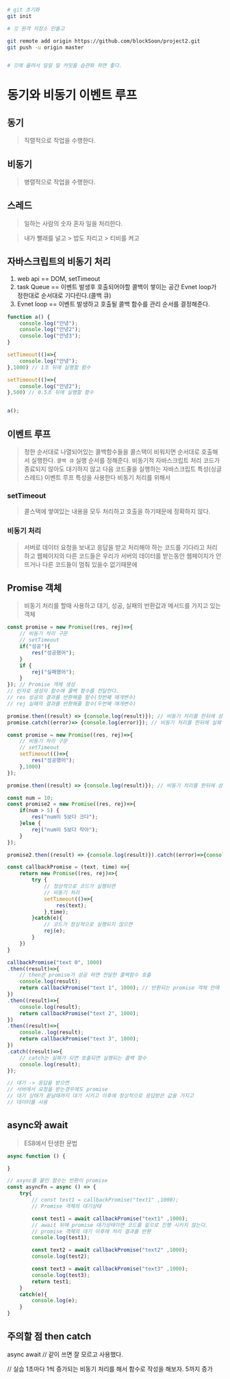```sh
# git 초기화
git init

# 깃 원격 저장소 만들고

git remote add origin https://github.com/blockSoon/project2.git
git push -u origin master


# 깃에 올려서 일일 일 커밋을 습관화 하면 좋다.
```

# 동기와 비동기 이벤트 루프

## 동기
> 직렬적으로 작업을 수행한다.

## 비동기
> 병렬적으로 작업을 수행한다.

## 스레드
> 일하는 사람의 숫자
> 혼자 일을 처리한다.

> 내가 빨래를 널고 > 밥도 차리고 > 티비를 켜고

## 자바스크립트의 비동기 처리
1. web api == DOM, setTimeout
2. task Queue == 이벤트 발생후 호출되어야할 콜백이 쌓이는 공간 Evnet loop가 정한대로 순서대로 기다린다.(콜백 큐)
3. Evnet loop == 이벤트 발생하고 호출될 콜백 함수를 관리 순서를 결정해준다.


```js
function a() {
    console.log("안녕");
    console.log("안녕2");
    console.log("안녕3");
}

setTimeout(()=>{
    console.log("안녕");
},1000) // 1초 뒤에 실행할 함수

setTimeout(()=>{
    console.log("안녕2");
},500) // 0.5초 뒤에 실행할 함수


a();
```

## 이벤트 루프
> 정한 순서대로 나열되어있는 콜백함수들을 콜스택이 비워지면 순서대로 호출해서 실행한다. `콜백 큐`
> 실행 순서를 정해준다.
> 비동기적 자바스크립트 처리 코드가 종료되지 않아도 대기하지 않고 다음 코드줄을 실행하는 자바스크립트 특성(싱글 스레드)
> 이벤트 루프 특성을 사용한다 비동기 처리를 위해서


### setTimeout
> 콜스택에 쌓여있는 내용을 모두 처리하고 호출을 하기때문에 정확하지 않다.

### 비동기 처리
> 서버로 데이터 요청을 보내고 응답을 받고 처리해야 하는 코드를 기다리고 처리하고
> 웹페이지의 다른 코드들은 우리가 서버의 데이터를 받는동안 웹페이지가 안뜨거나 다른 코드들이 멈춰 있을수 없기때문에

## Promise 객체
> 비동기 처리를 할때 사용하고
> 대기, 성공, 실패의 반환값과 메서드를 가지고 있는 객체

```js
const promise = new Promise((res, rej)=>{
    // 비동기 처리 구문
    // setTimeout
    if("성공"){
        res("성공했어");
    }
    if {
        rej("실패했어");
    }
}); // Promise 객체 생성
// 인자로 생성자 함수에 콜백 함수를 전달한다.
// res 성공의 결과를 반환해줄 함수(첫번째 매개변수)
// rej 실패의 결과를 반환해줄 함수(두번째 매개변수)

promise.then((result) => {console.log(result)}); // 비동기 처리를 한뒤에 성공 결과를 반환한다.
promise.catch((error)=> {console.log(error)}); // 비동기 처리를 한뒤에 실패 결과를 반환한다.

const promise = new Promise((res, rej)=>{
    // 비동기 처리 구문
    // setTimeout
    setTimeout(()=>{
        res("성공했어");
    },1000)
});

promise.then((result) => {console.log(result)}); // 비동기 처리를 한뒤에 성공 결과를 반환한다m.

const num = 10;
const promise2 = new Promise((res, rej)=>{
    if(num > 5) {
        res("num이 5보다 크다");
    }else {
        rej("num이 5보다 작아");
    }
});

promise2.then((result) => {console.log(result)}).catch((error)=>{console.log(error)})

const callbackPromise = (text, time) =>{
    return new Promise((res, rej)=>{
        try {
            // 정상적으로 코드가 실행되면
            // 비동기 처리
            setTimeout(()=>{
                res(text);
            },time);
        }catch(e){
            // 코드가 정상적으로 실행되지 않으면
            rej(e);
        }
    })
}

callbackPromise("text 0", 1000)
.then((result)=>{
    // then은 promise가 성공 하면 전달한 콜백함수 호출
    console.log(result);
    return callbackPromise("text 1", 1000); // 반환되는 promise 객체 안에 result값으로 할당한다.
})
.then((result)=>{
    console.log(result);
    return callbackPromise("text 2", 1000);
})
.then((result)=>{
    console..log(result);
    return callbackPromise("text 3", 1000);
})
.catch((result)=>{
    // catch는 실패가 되면 호출되면 실행되는 콜백 함수
    console.log(result);
});

// 대기 -> 응답을 받으면
// 서버에서 요청을 받는경우에도 promise
// 대기 상태가 끝날때까지 대기 시키고 이후에 정상적으로 응답받은 값을 가지고
// 데이터를 사용
```

## async와 await
> ES8에서 탄생한 문법

```js
async function () {

}

// async를 붙인 함수는 반환이 promise
const asyncFn = async () => {
    try{
        // const test1 = callbackPromise("text1" ,1000);
        // Promise 객체의 대기상태

        const test1 = await callbackPromise("text1" ,1000);
        // await 뒤에 promise 대기상태이면 코드를 밑으로 진행 시키지 않는다.
        // promise 객체의 대기 이후에 처리 결과를 반환
        console.log(test1);

        const text2 = await callbackPromise("text2" ,1000);
        console.log(test2);

        const text3 = await callbackPromise("text3" ,1000);
        console.log(test3);
        return test1;
    }
    catch(e){
        console.log(e);
    }
}
```
주의할 점
then
catch
--------
async await
// 같이 쓰면 잘 모르고 사용했다.

// 실습 1초마다 1씩 증가되는 비동기 처리를 해서 함수로 작성을 해보자. 5까지 증가